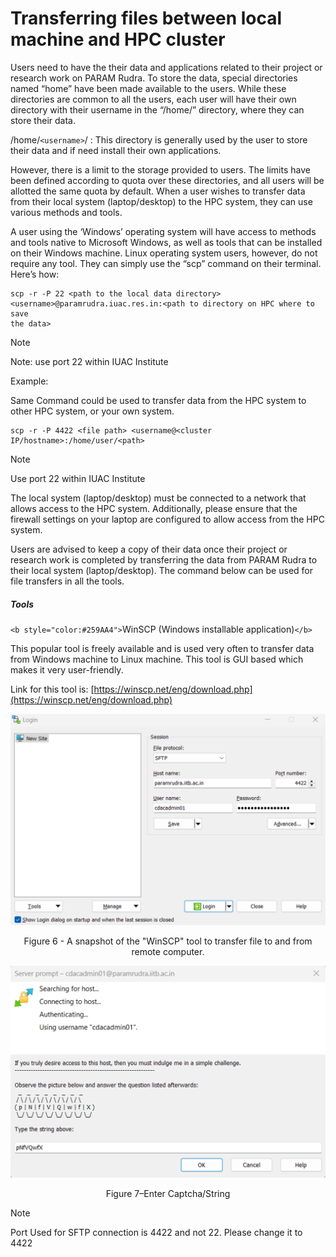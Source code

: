 # Transferring files between local machine and HPC cluster

Users need to have the their data and applications related to their project or research work on PARAM Rudra. To store the data, special directories named “home” have been made available to the users. While these directories are common to all the users, each user will have their own directory with their username in the “/home/” directory, where they can store their data.

/home/`<username>`/ : This directory is generally used by the user to store their data and if need install their own applications.

However, there is a limit to the storage provided to users. The limits have been defined according to quota over these directories, and all users will be allotted the same quota by default. When a user wishes to transfer data from their local system (laptop/desktop) to the HPC system, they can use various methods and tools.

A user using the ‘Windows’ operating system will have access to methods and tools native to Microsoft Windows, as well as tools that can be installed on their Windows machine. Linux operating system users, however, do not require any tool. They can simply use the “scp” command on their terminal. Here’s how:

```
scp -r -P 22 <path to the local data directory> 
<username>@paramrudra.iuac.res.in:<path to directory on HPC where to save 
the data>
```

<!-- <span style="color:#259AA4;">Note: use port 22 within IUAC Institute -->

<div class="admonition note"> <p class=admonition-title>Note</p>
 <p>Note: use port 22 within IUAC Institute</p>
</div>

<!-- <span style="color:#259AA4;">
<marquee> This is a test announcement </marquee>
</span> -->

Example:

Same Command could be used to transfer data from the HPC system to other HPC system, or your own system.

```
scp -r -P 4422 <file path> <username@<cluster IP/hostname>:/home/user/<path>
```

<div class="admonition note"> <p class=admonition-title>Note</p>
 <p>Use port 22 within IUAC Institute</p>
<p> The local system (laptop/desktop) must be connected to a network that allows access to the HPC system. Additionally, please ensure that the firewall settings on your laptop are configured to allow access from the HPC system. </p>
</div>

Users are advised to keep a copy of their data once their project or research work is completed by transferring the data from PARAM Rudra to their local system (laptop/desktop). The command below can be used for file transfers in all the tools.

##### Tools

`<b style="color:#259AA4">`WinSCP (Windows installable application)`</b>`

This popular tool is freely available and is used very often to transfer data from Windows machine to Linux machine. This tool is GUI based which makes it very user-friendly.

Link for this tool is: [https://winscp.net/eng/download.php](https://winscp.net/eng/download.php)

<img src="/img/img6.png">

<p style="text-align: center;">Figure 6 - A snapshot of the "WinSCP" tool to transfer file to and from remote computer.</p>

<img src="/img/img7.png">

<p style="text-align: center;">Figure 7–Enter Captcha/String</p>

<div class="admonition note"> <p class=admonition-title>Note</p>
<p> Port Used for SFTP connection is 4422 and not 22. Please change it to 4422 </p>
</div>
